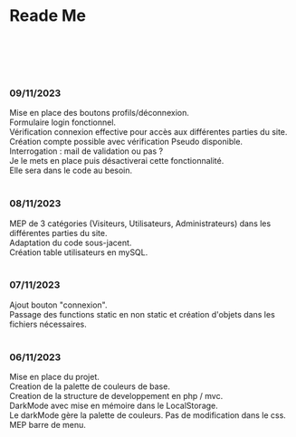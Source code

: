 <h1> Reade Me </h1>
<br><br>
<br><br>





<h3>09/11/2023</h3>
Mise en place des boutons profils/déconnexion.<br>
Formulaire login fonctionnel.<br>
Vérification connexion effective pour accès aux différentes parties du site.<br>
Création compte possible avec vérification Pseudo disponible.<br>
Interrogation : mail de validation ou pas ?<br>
Je le mets en place puis désactiverai cette fonctionnalité.<br>
Elle sera dans le code au besoin.<br>

<br>
<h3>08/11/2023</h3>
MEP de 3 catégories (Visiteurs, Utilisateurs, Administrateurs) dans les différentes parties du site.<br>
Adaptation du code sous-jacent.<br>
Création table utilisateurs en mySQL.<br>

<br>
<h3>07/11/2023</h3>
Ajout bouton "connexion".<br>
Passage des functions static en non static et création d'objets dans les fichiers nécessaires.<br>

<br>
<h3>06/11/2023</h3>
Mise en place du projet.<br>
Creation de la palette de couleurs de base.<br>
Creation de la structure de developpement en php / mvc.<br>
DarkMode avec mise en mémoire dans le LocalStorage.<br>
Le darkMode gère la palette de couleurs. Pas de modification dans le css.<br>
MEP barre de menu.<br>